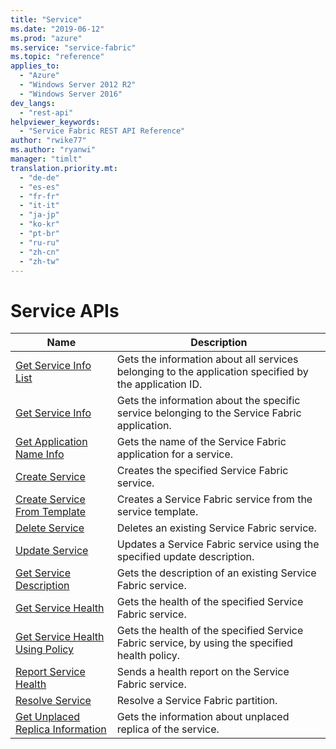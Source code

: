 ```yaml
---
title: "Service"
ms.date: "2019-06-12"
ms.prod: "azure"
ms.service: "service-fabric"
ms.topic: "reference"
applies_to: 
  - "Azure"
  - "Windows Server 2012 R2"
  - "Windows Server 2016"
dev_langs: 
  - "rest-api"
helpviewer_keywords: 
  - "Service Fabric REST API Reference"
author: "rwike77"
ms.author: "ryanwi"
manager: "timlt"
translation.priority.mt: 
  - "de-de"
  - "es-es"
  - "fr-fr"
  - "it-it"
  - "ja-jp"
  - "ko-kr"
  - "pt-br"
  - "ru-ru"
  - "zh-cn"
  - "zh-tw"
---
```

# Service APIs

| Name | Description |
| --- | --- |
| [Get Service Info List](sfclient-api-getserviceinfolist.md) | Gets the information about all services belonging to the application specified by the application ID.<br/> |
| [Get Service Info](sfclient-api-getserviceinfo.md) | Gets the information about the specific service belonging to the Service Fabric application.<br/> |
| [Get Application Name Info](sfclient-api-getapplicationnameinfo.md) | Gets the name of the Service Fabric application for a service.<br/> |
| [Create Service](sfclient-api-createservice.md) | Creates the specified Service Fabric service.<br/> |
| [Create Service From Template](sfclient-api-createservicefromtemplate.md) | Creates a Service Fabric service from the service template.<br/> |
| [Delete Service](sfclient-api-deleteservice.md) | Deletes an existing Service Fabric service.<br/> |
| [Update Service](sfclient-api-updateservice.md) | Updates a Service Fabric service using the specified update description.<br/> |
| [Get Service Description](sfclient-api-getservicedescription.md) | Gets the description of an existing Service Fabric service.<br/> |
| [Get Service Health](sfclient-api-getservicehealth.md) | Gets the health of the specified Service Fabric service.<br/> |
| [Get Service Health Using Policy](sfclient-api-getservicehealthusingpolicy.md) | Gets the health of the specified Service Fabric service, by using the specified health policy.<br/> |
| [Report Service Health](sfclient-api-reportservicehealth.md) | Sends a health report on the Service Fabric service.<br/> |
| [Resolve Service](sfclient-api-resolveservice.md) | Resolve a Service Fabric partition.<br/> |
| [Get Unplaced Replica Information](sfclient-api-getunplacedreplicainformation.md) | Gets the information about unplaced replica of the service.<br/> |

